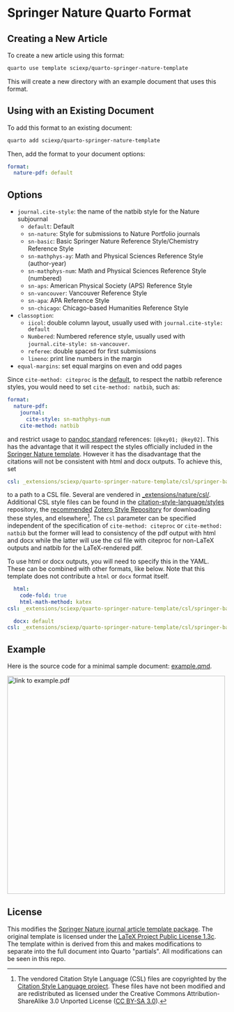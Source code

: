 
# Springer Nature Quarto Format

## Creating a New Article

To create a new article using this format:

```bash
quarto use template sciexp/quarto-springer-nature-template
```

This will create a new directory with an example document that uses this format.

## Using with an Existing Document

To add this format to an existing document:

```bash
quarto add sciexp/quarto-springer-nature-template
```

Then, add the format to your document options:

```yaml
format:
  nature-pdf: default
```

## Options

- `journal.cite-style`: the name of the natbib style for the Nature subjournal
  - `default`: Default
  - `sn-nature`: Style for submissions to Nature Portfolio journals
  - `sn-basic`: Basic Springer Nature Reference Style/Chemistry Reference Style
  - `sn-mathphys-ay`: Math and Physical Sciences Reference Style (author-year)
  - `sn-mathphys-num`: Math and Physical Sciences Reference Style (numbered)
  - `sn-aps`: American Physical Society (APS) Reference Style
  - `sn-vancouver`: Vancouver Reference Style
  - `sn-apa`: APA Reference Style 
  - `sn-chicago`: Chicago-based Humanities Reference Style
- `classoption`:
  - `iicol`: double column layout, usually used with `journal.cite-style: default`
  - `Numbered`: Numbered reference style, usually used with `journal.cite-style: sn-vancouver`.
  - `referee`: double spaced for first submissions
  - `lineno`: print line numbers in the margin
- `equal-margins`: set equal margins on even and odd pages

Since `cite-method: citeproc` is the
[default](https://quarto.org/docs/authoring/footnotes-and-citations.html#sec-biblatex),
to respect the natbib reference styles, you would need to set `cite-method: natbib`,
such as:

```yaml
format:
  nature-pdf:
    journal: 
      cite-style: sn-mathphys-num
    cite-method: natbib
```

and restrict usage to [pandoc standard](https://pandoc.org/MANUAL.html#citation-syntax)
references: `[@key01; @key02]`. This has the advantage that it will respect the styles
officially included in the [Springer Nature template][springer-template].
However it has the disadvantage that the citations will not be consistent with
html and docx outputs. To achieve this, set

```yaml
csl: _extensions/sciexp/quarto-springer-nature-template/csl/springer-basic-author-date.csl
```

to a path to a CSL file. Several are vendered in
[_extensions/nature/csl/](./_extensions/nature/csl/).
Additional CSL style files can be found in the
[citation-style-language/styles](https://github.com/citation-style-language/styles)
repository, the [recommended](https://citationstyles.org/authors/)
[Zotero Style Repository](https://www.zotero.org/styles) for downloading these
styles, and elsewhere[^1]. The `csl` parameter can be specified independent of the
specification of `cite-method: citeproc` or `cite-method: natbib` but the former
will lead to consistency of the pdf output with html and docx while the latter
will use the csl file with citeproc for non-LaTeX outputs and natbib for the
LaTeX-rendered pdf.

To use html or docx outputs, you will need to specify this in the YAML.
These can be combined with other formats, like below.
Note that this template does not contribute a `html` or `docx` format itself.

```yaml
  html:
    code-fold: true
    html-math-method: katex
csl: _extensions/sciexp/quarto-springer-nature-template/csl/springer-basic-author-date.csl
```

```yaml
  docx: default
csl: _extensions/sciexp/quarto-springer-nature-template/csl/springer-basic-author-date.csl
```

[^1]: The vendored Citation Style Language (CSL) files are copyrighted by the [Citation Style Language project](https://citationstyles.org/). These files have not been modified and are redistributed as licensed under the Creative Commons Attribution-ShareAlike 3.0 Unported License ([CC BY-SA 3.0](https://creativecommons.org/licenses/by-sa/3.0/)).

## Example

Here is the source code for a minimal sample document: [example.qmd](example.qmd).

<!-- pdftools::pdf_convert('template.pdf',pages = 1) -->
<div style="width: 100%; text-align: left;">
  <a href="example.pdf">
    <img src="example_1.png" width="500" alt="link to example.pdf" style="max-width:100%;height:auto;">
  </a>
</div>

## License

This modifies the [Springer Nature journal article template package][springer-template].
The original template is licensed under the [LaTeX Project Public License 1.3c](https://www.latex-project.org/lppl/lppl-1-3c/). The template within is derived from this and makes modifications to separate into the full document into Quarto "partials". All modifications can be seen in this repo.

[springer-template]: https://www.springernature.com/gp/authors/campaigns/latex-author-support/see-where-our-services-will-take-you/18782940
